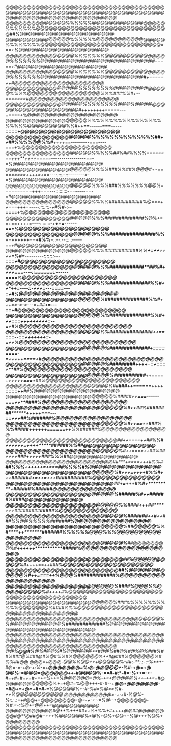 @@@@@@@@@@@@@@@@@@@@@@@@@@@@@@@@@@@@@@@@@@@@@@@@@@@@@@@@@@@@@@@@@@@@@@@@@@@@@@@@@@@@@@@@@@@@@@@@@@@@
@@@@@@@@@@@@@@%%%%%%@@@@@@@@@@@@@@@@@%%%%%%%@@@@@@@@@@@@@@@@@@@@@@@@@@@@@@@##%@@@@@@@@@@@@@@@@@@@@@@
@@@@@@@@@@@@@@@%%%%%%@@@@@@@@@@@@@@@@%%%%%%%%@@@@@@@@@@@@@@@@@@@@@@@@@@@@*===+%@@@@@@@@@@@@@@@@@@@@@
@@@@@@@@@@@@@@@@%%%%%%%@@@@@@@@@@@@@@@%%%%%%%@@@@@@@@@@@@@@@@@@@@@@@@@@#=====+#@@@@@@@@@@@@@@@@@@@@@
@@@@@@@@@@@@@@@@%%%%%%%@@@@@@@@@@@@@@@%%%%%%%@@@@@@@@@@@@@@@@@@@@@@@@#+=====++#@@@@@@@@@@@@@@@@@@@@@
@@@@@@@@@@@@@@@@@%%%%%%%%@@@@@@@@@@@@@%%%%@@@@@@@@@@@@@@@@@%%%###%%#+--=======#@@@@@@@@@@@@@@@@@@@@@
@@@@@@@@@@@@@@@@@@%%%%%%%%@@@%@@@@@@@@@%@@@@@@@@@@@@@@#*++++++++=====---=====+%@@@@@@@@@@@@@@@@@@@@@
@@@@@@@@@@@@@@@@@@@%%%%%%%%%%%%%%%%%%%%%%@@@@@@@@@%%#**++==------===-----====+@@@@@@@@@@@@@@@@@@@@@@
@@@@@@@@@@@@@@@@@@@%%%%%%%%%%%%%%##*++*##%%%%@@%%#**++++==---------===----===+%@@@@@@@@@@@@@@@@@@@@@
@@@@@@@@@@@@@@@@@@@@%%%%%##%##%%%%*========+++**++++=====-----------------==-=%@@@@@@@@@@@@@@@@@@@@@
@@@@@@@@@@@@@@@@@@@@%%%%###%%##%@@@#++=========++++=+==---::::::-::--------=-=%@@@@@@@@@@@@@@@@@@@@@
@@@@@@@@@@@@@@@@@@@@%%%%###%%%%%%%@@%*==========+++===---:::::::::-==-----==-=#@@@@@@@@@@@@@@@@@@@@@
@@@@@@@@@@@@@@@@@@@@%%%%############%@*===++===+++=-----::::::::-+#%#*-:--====+%@@@@@@@@@@@@@@@@@@@@
@@@@@@@@@@@@@@@@@@@@%%%##############%@%+==+==++++=----::::::::-+**++=------==*%@@@@@@@@@@@@@@@@@@@@
@@@@@@@@@@@@@@@@@@@@%%%################%%+=++++++==+#%%**=::--:--:::::-----==+#@@@@@@@@@@@@@@@@@@@@@
@@@@@@@@@@@@@@@@@@@@%%%###########*****#%%+=++++++=*%#=---------:::::::---===+#@@@@@@@@@@@@@@@@@@@@@
@@@@@@@@@@@@@@@@@@@@%%%############****##%#*++**++===----::======::------====*%@@@@@@@@@@@@@@@@@@@@@
@@@@@@@@@@@@@@@@@@@@%%%############****##%%#++****++=----::-+++=---====---=+#%@@@@@@@@@@@@@@@@@@@@@@
@@@@@@@@@@@@@@@@@@@@@%#############*****##%%#***+++==-=-=---=+##***+=---==+#@@@@@@@@@@@@@@@@@@@@@@@@
@@@@@@@@@@@@@@@@@@@@@%%##########*******####%%#**+++===++++***+++++=--=+*#%@@@@@@@@@@@@@@@@@@@@@@@@@
@@@@@@@@@@@@@@@@@@@@@%%#######*##*********######*++=====--==+++++++=-=++*%@@@@@@@@@@@@@@@@@@@@@@@@@@
@@@@@@@@@@@@@@@@@@@@@@%#######*###***********####*+========-=+++++====+*#@@@@@@@@@@@@@@@@@@@@@@@@@@@
@@@@@@@@@@@@@@@@@@@@@@%######*****#********##********++++***=****=+===+**##%@@@@@@@@@@@@@@@@@@@@@@@@
@@@@@@@@@@@@@@@@@@@@@@@%#######**********####*******++====+***+++++===+****##%@@@@@@@@@@@@@@@@@@@@@@
@@@@@@@@@@@@@@@@@@@@@@@@%##***************###********++======++++====++******##%@@@@@@@@@@@@@@@@@@@@
@@@@@@@@@@@@@@@@@@@@@@@@@%#*******##******##**********++===------===++**###****#%@@@@@@@@@@@@@@@@@@@
@@@@@@@@@@@@@@@@@@@@@@@@@@%#**++**##%########********+++++===---==+++**##%##*#####%@@@@@@@@@@@@@@@@@
@@@@@@@@@@@@@@@@@@@@@@@@@@%#*++==++*###%%%#####******++++++======++*******%%####*##%@@@@@@@@@@@@@@@@
@@@@@@@@@@@@@@@@@@@@@@@@@@##*++====++*##%%#**********++++++=++++*****#####*#%%#****#@@@@@@@@@@@@@@@@
@@@@@@@@@@@@@@@@@@@@@@@@@%#***++====++*##%#***#********++++*###*+++*++***###%%%#***#@@@@@@@@@@@@@@@@
@@@@@@@@@@@@@@@@@@@@@@@@@##****+====+++*#%%#**************##%%%*++++++=+****##%%%%#%@@@@@@@@@@@@@@@@
@@@@@@@@@@@@@@@@@@@@@@@@%#*****+++=++++**#%%#****+++****#######*+=++=+++*###########%@@@@@@@@@@@@@@@
@@@@@@@@@@@@@@@@@@@@@@@@##*******+=+++****#%#******+****************+***####*##%######@@@@@@@@@@@@@@
@@@@@@@@@@@@@@@@@@@@@@@@%####***#***********#%#*****++********************######%###**#@@@@@@@@@@@@@
@@@@@@@@@@@@@@@@@@@@@@@@@%%##***##******+++***##****+++**#########***************#####%@@@@@@@@@@@@@
@@@@@@@@@@@@@@@@@@@@@@@@@@%##***#####*******++*#******++****###%%@@%%%%%######***#%@@@@@@@@@@@@@@@@@
@@@@@@@@@@@@@@@@@@@@@@@@@@%#*****#@@@@@%%#****+********+*******#######%%%%%%@@@%%%@@@@@@@@@@@@@@@@@@
@@@@@@@@@@@@@@@@@@@@@@@@@@%*****##@@@@@@@@%#**++*++++****************####****#%@@@@@@@@@@@@@@@@@@@@@
@@@@@@@@@@@@@@@@@@@@@@@@@@#*****#%@@@@@@@@@@%#***++++==++*##******************#%@@@@@@@@@@@@@@@@@@@@
@@@@@@@@@@@@@@@@@@@@@@@@@#*****#%@@@@@@@@@@@@%#**++====++*%@@@%############**#%@@@@@@@@@@@@@@@@@@@@@
@@@@@@@@@@@@@@@@@@@@@@@@%#**###%@@@%%@@@@@@@@@%#***++++**#%@@@@@@@@@@@@@@@@@@@@@@@@@@@@@@@@@@@@@@@@@
@@@@@@@@@@@@@@@@@@@@@@@@@%###%%%%%%%%%%%%@@@@@@@%#*******###%%%@@@@@@@@@@@@@@@@@@@@@@@@@@@@@@@@@@@@@
@@@@@@@@@@@@@@@@@@@@@@@@@@@@@@@@@@@@%%@@@@@@@@@@@@%##############%@@@@@@@@@@@@@@@@@@@@@@@@@@@@@@@@@@
@@@@@@@@@@@@@@@@@@@@@@@@@@@@@@@@@@@@@@@@@@@@@@@@@@@@@@@@@@@@@@@@@@@@@@@@@@@@@@@@@@@@@@@@@@@@@@@@@@@@
@@%**@@#**%@%#@@%#*%@@@@@@**#@@%##@%#@%*@%###%*##%#*##@%###@#%@#%%*#%@@@@@@%**#@###%@@@@@@%*#%%*##@@
@@@=+@@@-*@@%%@@++*+@@@@@%-##:*-**:*.:-:*-%**+-*#@=-*=*-+@-+:*%-*=+**@@@@@@@*=%*:@*-@@@@@+-%*#-+@=+@
@@%-=@@@=*@@@@@@*++-#@@@@%-==*#-#*:*-#=-%++=-+-**#=+#=#*=+=#+=+=%*++=%@@@@@@*=@%-+=+@@@@@%++-++=*=#@
@@@@@@@@@@@%+=+@#=%@@+++-#-*#-*-+**@@*+@@@@@@@*-=#@+=+@=+#=#-=**%@@@@@%+-*#-%#=%@==%#-++%@@@@@@@@@@@
@@@@@@@@@@@=-+:+#-%@%-*%:*::..*:=+#@@+=@@@@@@@@=*@=-+-+-:=%@:-+*@@@@@@@*-%#.=-:%@+=@@++=*@@@@@@@@@@@
@@@@@@@@@@@*#@**%+++##++*%+%%+#++++@@##@@@@@@@@*#@**@*#*#@*#++++%@@@@@@%*@%+@%+@@++%@+++%@%+@@@@@@@@
@@@@@@@@@@@@@@@@@@@@@@@@@@@@@@@@@@@@@@@@@@@@@@@@@@@@@@@@@@@@@@@@@@@@@@@@@@@@@@@@@@@@@@@@@@@@@@@@@@@@
